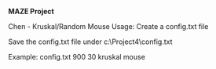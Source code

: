 **MAZE Project**

Chen - Kruskal/Random Mouse
Usage:
Create a config.txt file

Save the config.txt file under c:\Project4\config.txt

Example: config.txt
900
30
kruskal
mouse